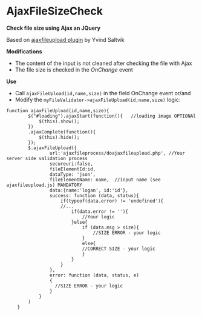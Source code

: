 # AjaxFileSizeCheck
**Check file size using Ajax an JQuery**

Based on [ajaxfileupload plugin](http://www.phpletter.com/Our-Projects/AjaxFileUpload/) by Yvind Saltvik

**Modifications**

- The content of the input is not cleaned after checking the file with Ajax
- The file size is checked in the *OnChange* event

**Use**
- Call `ajaxFileUpload(id,name,size)` in the field OnChange event or/and
- Modify the `myFileValidator->ajaxFileUpload(id,name,size)` logic:

```
function ajaxFileUpload(id,name,size){
		$("#loading").ajaxStart(function(){   //loading image OPTIONAl
			$(this).show();
		})
		.ajaxComplete(function(){ 
			$(this).hide();
		});
		$.ajaxFileUpload({
				url:'ajaxfileprocess/doajaxfileupload.php', //Your server side validation process
				secureuri:false,
				fileElementId:id,
				dataType: 'json',
				fileElementName: name,	//input name (see ajaxfileupload.js) MANDATORY
				data:{name:'logan', id:'id'},
				success: function (data, status){
					if(typeof(data.error) != 'undefined'){
					//...
						if(data.error != ''){
							//Your logic
						}else{
							if (data.msg > size){
								//SIZE ERROR - your logic
							}
							else{
							//CORRECT SIZE - your logic
							}
						}
					}
				},
				error: function (data, status, e)
				{
				  //SIZE ERROR - your logic
				}
			}
		)
	}
	
